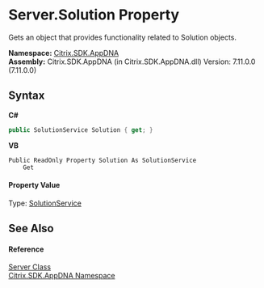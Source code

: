 # Server.Solution Property 
 

Gets an object that provides functionality related to Solution objects.

**Namespace:**&nbsp;[Citrix.SDK.AppDNA](index.md)<br />**Assembly:**&nbsp;Citrix.SDK.AppDNA (in Citrix.SDK.AppDNA.dll) Version: 7.11.0.0 (7.11.0.0)

## Syntax

**C#**
```csharp
public SolutionService Solution { get; }
```

**VB**
```vbnet
Public ReadOnly Property Solution As SolutionService
	Get
```


#### Property Value
Type: <a href="a8985b5b-861c-3762-da7d-bed5b45b8a46">SolutionService</a>

## See Also


#### Reference
<a href="9526f2d1-4eea-2d1b-5877-370f5ea93fd1">Server Class</a><br /><a href="fe2d265b-410b-8b11-1eb4-a790e0b062bf">Citrix.SDK.AppDNA Namespace</a><br />